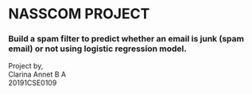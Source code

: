 # NASSCOM PROJECT

### Build a spam filter to predict whether an email is junk (spam email) or not using logistic regression model.

Project by, <br/>
Clarina Annet B A <br/>
20191CSE0109 

